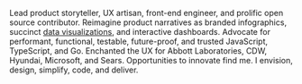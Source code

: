 Lead product storyteller, UX artisan, front-end engineer, and prolific open source contributor. Reimagine product narratives as branded infographics, succinct [data visualizations](https://www.TheScottKrause.com/d3_datavis_skills.html), and interactive dashboards. Advocate for performant, functional, testable, future-proof, and trusted JavaScript, TypeScript, and Go.  Enchanted the UX for Abbott Laboratories, CDW, Hyundai, Microsoft, and Sears. Opportunities to innovate find me. I envision, design, simplify, code, and deliver.
